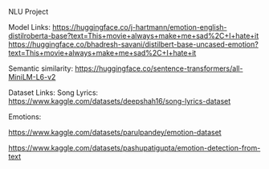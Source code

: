 NLU Project

Model Links:
https://huggingface.co/j-hartmann/emotion-english-distilroberta-base?text=This+movie+always+make+me+sad%2C+I+hate+it
https://huggingface.co/bhadresh-savani/distilbert-base-uncased-emotion?text=This+movie+always+make+me+sad%2C+I+hate+it

Semantic similarity:
https://huggingface.co/sentence-transformers/all-MiniLM-L6-v2

Dataset Links:
Song Lyrics:
https://www.kaggle.com/datasets/deepshah16/song-lyrics-dataset

Emotions:

https://www.kaggle.com/datasets/parulpandey/emotion-dataset

https://www.kaggle.com/datasets/pashupatigupta/emotion-detection-from-text